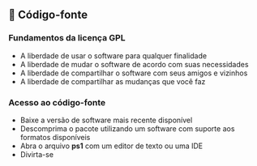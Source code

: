## :dna: Código-fonte

### Fundamentos da licença GPL
- A liberdade de usar o software para qualquer finalidade
- A liberdade de mudar o software de acordo com suas necessidades
- A liberdade de compartilhar o software com seus amigos e vizinhos
- A liberdade de compartilhar as mudanças que você faz

### Acesso ao código-fonte
- Baixe a versão de software mais recente disponível
- Descomprima o pacote utilizando um software com suporte aos formatos disponíveis
- Abra o arquivo **ps1** com um editor de texto ou uma IDE
- Divirta-se
